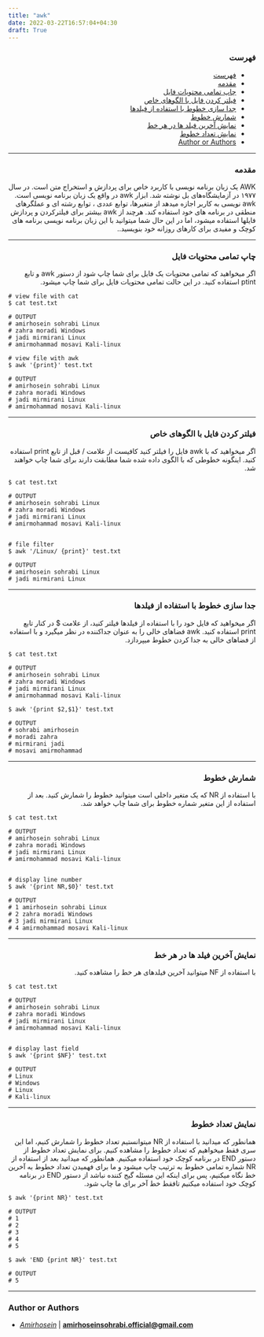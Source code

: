 ```yaml
---
title: "awk"
date: 2022-03-22T16:57:04+04:30
draft: True
---
```




<div dir='rtl'>

### فهرست

- [فهرست](#فهرست)
- [مقدمه](#مقدمه)
- [چاپ تمامی محتویات فایل](#چاپ-تمامی-محتویات-فایل)
- [فیلتر کردن فایل با الگوهای خاص](#فیلتر-کردن-فایل-با-الگوهای-خاص)
- [جدا سازی خطوط با استفاده از فیلدها](#جدا-سازی-خطوط-با-استفاده-از-فیلدها)
- [شمارش خطوط](#شمارش-خطوط)
- [نمایش آخرین فیلد ها در هر خط](#نمایش-آخرین-فیلد-ها-در-هر-خط)
- [نمایش تعداد خطوط](#نمایش-تعداد-خطوط)
- [Author or Authors](#author-or-authors)
</div>




---
<div dir='rtl'>

### مقدمه
AWK یک زبان برنامه نویسی با کاربرد خاص برای پردازش و استخراج متن است. در سال ۱۹۷۷ در آزمایشگاه‌های بل نوشته شد.
ابزار awk در واقع یک زبان برنامه نویسی است. awk نویسی به کاربر اجازه میدهد از متغیرها، توابع عددی ، توابع رشته ای و عملگرهای منطقی در برنامه های خود استفاده کند. هرچند از awk بیشتر برای فیلترکردن و پردازش فایلها استفاده میشود، اما در این حال شما میتوانید با این زبان برنامه نویسی برنامه های کوچک و مفیدی برای کارهای روزانه خود بنویسید.. 
</div>



---
<div dir='rtl'>

### چاپ تمامی محتویات فایل
اگر میخواهید که تمامی محتویات یک فایل برای شما چاپ شود از دستور awk و تابع ptint استفاده کنید. در این حالت تمامی محتویات فایل برای شما چاپ میشود.

</div>

    # view file with cat
    $ cat test.txt
    
    # OUTPUT
    # amirhosein sohrabi Linux
    # zahra moradi Windows
    # jadi mirmirani Linux
    # amirmohammad mosavi Kali-linux
      
    # view file with awk
    $ awk '{print}' test.txt  

    # OUTPUT
    # amirhosein sohrabi Linux
    # zahra moradi Windows
    # jadi mirmirani Linux
    # amirmohammad mosavi Kali-linux
      
      
---
<div dir='rtl'>

### فیلتر کردن فایل با الگوهای خاص
اگر میخواهید که با awk فایل را فیلتر کنید کافیست از علامت / قبل از تابع print استفاده کنید. اینگونه خطوطی که با الگوی داده شده شما مطابقت دارند برای شما چاپ خواهند شد.

</div>

    $ cat test.txt
    
    # OUTPUT
    # amirhosein sohrabi Linux
    # zahra moradi Windows
    # jadi mirmirani Linux
    # amirmohammad mosavi Kali-linux
      

    # file filter
    $ awk '/Linux/ {print}' test.txt 

    # OUTPUT
    # amirhosein sohrabi Linux
    # jadi mirmirani Linux


---
<div dir='rtl'>

### جدا سازی خطوط با استفاده از فیلدها
اگر میخواهید که فایل خود را با استفاده از فیلدها فیلتر کنید، از علامت $ در کنار تابع print استفاده کنید. awk فضاهای خالی را به عنوان جداکننده در نظر میگیرد و با استفاده از فضاهای خالی به جدا کردن خطوط میپردازد.

</div>

    
    $ cat test.txt
    
    # OUTPUT
    # amirhosein sohrabi Linux
    # zahra moradi Windows
    # jadi mirmirani Linux
    # amirmohammad mosavi Kali-linux
      
    $ awk '{print $2,$1}' test.txt

    # OUTPUT
    # sohrabi amirhosein
    # moradi zahra
    # mirmirani jadi
    # mosavi amirmohammad
 



---
<div dir='rtl'>

### شمارش خطوط
با استفاده از NR که یک متغیر داخلی است میتوانید خطوط را شمارش کنید. بعد از استفاده از این متغیر شماره خطوط برای شما چاپ خواهد شد.


</div>

    
    $ cat test.txt
    
    # OUTPUT
    # amirhosein sohrabi Linux
    # zahra moradi Windows
    # jadi mirmirani Linux
    # amirmohammad mosavi Kali-linux
      

    # display line number
    $ awk '{print NR,$0}' test.txt

    # OUTPUT
    # 1 amirhosein sohrabi Linux
    # 2 zahra moradi Windows
    # 3 jadi mirmirani Linux
    # 4 amirmohammad mosavi Kali-linux
      


---
<div dir='rtl'>

### نمایش آخرین فیلد ها در هر خط
با استفاده از NF میتوانید آخرین فیلدهای هر خط را مشاهده کنید.

</div>

    
    $ cat test.txt
    
    # OUTPUT
    # amirhosein sohrabi Linux
    # zahra moradi Windows
    # jadi mirmirani Linux
    # amirmohammad mosavi Kali-linux
      

    # display last field
    $ awk '{print $NF}' test.txt

    # OUTPUT
    # Linux
    # Windows
    # Linux
    # Kali-linux
      
      
---
<div dir='rtl'>

### نمایش تعداد خطوط
همانطور که میدانید با استفاده از NR میتوانستیم تعداد خطوط را شمارش کنیم، اما این سری فقط میخواهیم که تعداد خطوط را مشاهده کنیم. برای نمایش تعداد خطوط از دستور END در برنامه کوچک خود استفاده میکنیم. همانطور که میدانید بعد از استفاده از NR شماره تمامی خطوط به ترتیب چاپ میشود و ما برای فهمیدن تعداد خطوط به آخرین خط نگاه میکنیم، پس برای اینکه این مسئله گیج کننده نباشد از دستور END در برنامه کوچک خود استفاده میکنیم تافقط خط آخر برای ما چاپ شود.

</div>

    $ awk '{print NR}' test.txt
    
    # OUTPUT
    # 1
    # 2
    # 3
    # 4
    # 5

    $ awk 'END {print NR}' test.txt
    
    # OUTPUT
    # 5


---

### Author or Authors

- *[Amirhosein](https://github.com/amirhoseinsb)* | **<amirhoseinsohrabi.official@gmail.com>**
